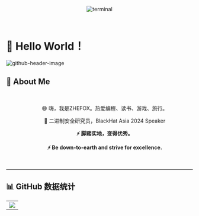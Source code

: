 <!--
**zhefox/zhefox** is a ✨ _special_ ✨ repository because its `README.md` (this file) appears on your GitHub profile.

Here are some ideas to get you started:

- 🔭 I’m currently working on ...
- 🌱 I’m currently learning ...
- 👯 I’m looking to collaborate on ...
- 🤔 I’m looking for help with ...
- 💬 Ask me about ...
- 📫 How to reach me: ...
- 😄 Pronouns: ...
- ⚡ Fun fact: ...
-->
<div align="center">
  <!-- for beauty 留个空行好看点 -->
 
![terminal](https://github.com/user-attachments/assets/4a9244a6-d483-40f9-add9-0635232c7af4)
 
  <div>&nbsp;</div>
</div> 

# 🙋 Hello World！
 
![github-header-image](https://github.com/user-attachments/assets/7b6429ab-cef2-4406-b615-4248a81a9f0d)

## 🤺 About Me


  <div>&nbsp;</div>
<p align="center">&emsp;&emsp;😄 嗨，我是ZHEFOX。热爱编程、读书、游戏、旅行。</p>
<p align="center">&emsp;&emsp;🔭 二进制安全研究员，BlackHat Asia 2024 Speaker</p>
<p align="center">&emsp;&emsp;<strong>⚡ 脚踏实地，变得优秀。</strong></p>
<p align="center">&emsp;&emsp;<strong>⚡ Be down-to-earth and strive for excellence.</strong></p>


  <div>&nbsp;</div>

<hr>

## 📊 GitHub 数据统计

<!-- GitHub Activity Graph GitHub 活动图 -->
<table>
  <tr>
    <td>
      <picture>
        <source media="(prefers-color-scheme: dark)"  srcset="https://github-readme-activity-graph.vercel.app/graph?username=zhefox&theme=tokyo-night" />
        <source media="(prefers-color-scheme: light)" srcset="https://github-readme-activity-graph.vercel.app/graph?username=zhefox&theme=xcode" />
        <img src="https://github-readme-activity-graph.vercel.app/graph?username=zhefox&theme=tokyo-night" />
      </picture>
  </tr>
</table>
